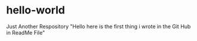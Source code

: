 # hello-world
Just Another Respository
"Hello here is the first thing i wrote in the Git Hub in ReadMe File"
